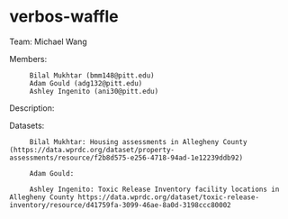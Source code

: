 # verbos-waffle

Team: Michael Wang

Members: 

         Bilal Mukhtar (bmm148@pitt.edu)
         Adam Gould (adg132@pitt.edu)
         Ashley Ingenito (ani30@pitt.edu)
         
Description:

Datasets:

         Bilal Mukhtar: Housing assessments in Allegheny County (https://data.wprdc.org/dataset/property-assessments/resource/f2b8d575-e256-4718-94ad-1e12239ddb92)
         
         Adam Gould: 
         
         Ashley Ingenito: Toxic Release Inventory facility locations in Allegheny County https://data.wprdc.org/dataset/toxic-release-inventory/resource/d41759fa-3099-46ae-8a0d-3198ccc80002 
